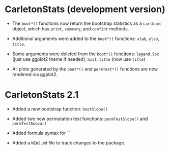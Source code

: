 # CarletonStats (development version)

* The `boot*()` functions now return the bootstrap statistics as a `carlboot` object, which has `print`, `summary`, and `confint` methods.

* Additional arguments were added to the `boot*()` functions: `xlab`, `ylab`, `title`.

* Some arguments were deleted from the `boot*()` functions: `legend.loc` (just use ggplot2 theme if needed), `hist.title` (now use `title`)

* All plots generated by the `boot*()` and `permTest*()` functions are now rendered via ggplot2.

# CarletonStats 2.1

* Added a new bootstrap function: `bootSlope()`

* Added two new permutation test functions: `permTestSlope()` and `permTestAnova()`

* Added formula syntax for ``

* Added a `NEWS.md` file to track changes to the package.
